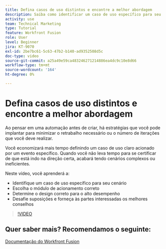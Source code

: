 ```yaml
---
title: Defina casos de uso distintos e encontre a melhor abordagem
description: Saiba como identificar um caso de uso específico para seu cenário, determinar o design correto e fornecer às partes interessadas os melhores conselhos no [!DNL Adobe Workfront Fusion].
activity: use
team: Technical Marketing
type: Tutorial
feature: Workfront Fusion
role: User
level: Beginner
jira: KT-9070
exl-id: 2be7bc61-5c63-47b2-b140-ad9352508d5c
doc-type: video
source-git-commit: a25a49e59ca483246271214886ea4dc9c10e8d66
workflow-type: tm+mt
source-wordcount: '164'
ht-degree: 0%

---
```


# Defina casos de uso distintos e encontre a melhor abordagem

Ao pensar em uma automação antes de criar, há estratégias que você pode implantar para minimizar o retrabalho necessário ou o número de iterações que você deve realizar.

Você economizará mais tempo definindo um caso de uso claro acionado por um evento específico. Quando você não leva tempo para se certificar de que está indo na direção certa, acabará tendo cenários complexos ou ineficientes.

Neste vídeo, você aprenderá a:

* Identifique um caso de uso específico para seu cenário
* Escolha o módulo de acionamento correto
* Determine o design correto para o alto desempenho
* Desafie suposições e forneça às partes interessadas os melhores conselhos

>[!VIDEO](https://video.tv.adobe.com/v/335311/?quality=12&learn=on)

## Quer saber mais? Recomendamos o seguinte:

[Documentação do Workfront Fusion](https://experienceleague.adobe.com/docs/workfront/using/adobe-workfront-fusion/workfront-fusion-2.html?lang=en)
